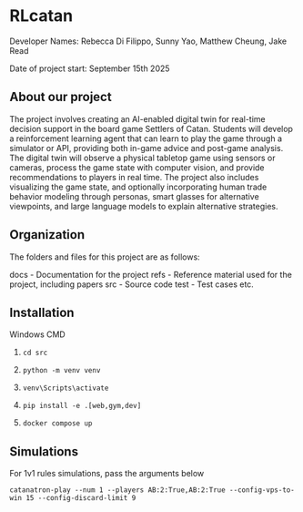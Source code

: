 # RLcatan

Developer Names: Rebecca Di Filippo, Sunny Yao, Matthew Cheung, Jake Read

Date of project start: September 15th 2025

## About our project

The project involves creating an AI-enabled digital twin for real-time decision support in the board game Settlers of Catan. Students will develop a reinforcement learning agent that can learn to play the game through a simulator or API, providing both in-game advice and post-game analysis. The digital twin will observe a physical tabletop game using sensors or cameras, process the game state with computer vision, and provide recommendations to players in real time. The project also includes visualizing the game state, and optionally incorporating human trade behavior modeling through personas, smart glasses for alternative viewpoints, and large language models to explain alternative strategies.

## Organization
The folders and files for this project are as follows:

docs - Documentation for the project
refs - Reference material used for the project, including papers
src - Source code
test - Test cases
etc.


## Installation

Windows CMD

1. `cd src`

2. `python -m venv venv`

3. `venv\Scripts\activate`

4. `pip install -e .[web,gym,dev]`

5. `docker compose up`

## Simulations

For 1v1 rules simulations, pass the arguments below

`catanatron-play --num 1 --players AB:2:True,AB:2:True --config-vps-to-win 15 --config-discard-limit 9`